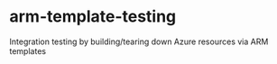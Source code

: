 # arm-template-testing
Integration testing by building/tearing down Azure resources via ARM templates
